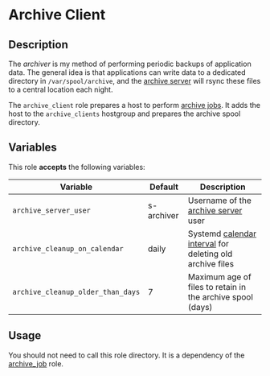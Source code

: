 Archive Client
==============

Description
-----------

The _archiver_ is my method of performing periodic backups of application data.
The general idea is that applications can write data to a dedicated directory in
`/var/spool/archive`, and the [archive server](../archive_server) will rsync these
files to a central location each night.

The `archive_client` role prepares a host to perform [archive jobs](../archive_job).
It adds the host to the `archive_clients` hostgroup and prepares the archive spool
directory.


Variables
---------

This role **accepts** the following variables:

Variable                          | Default    | Description
----------------------------------|------------|------------
`archive_server_user`             | s-archiver | Username of the [archive server](../archive_server) user
`archive_cleanup_on_calendar`     | daily      | Systemd [calendar interval](https://www.freedesktop.org/software/systemd/man/systemd.time.html#Calendar%20Events) for deleting old archive files
`archive_cleanup_older_than_days` | 7          | Maximum age of files to retain in the archive spool (days)


Usage
-----

You should not need to call this role directory. It is a dependency of the
[archive\_job](../archive_job) role.
